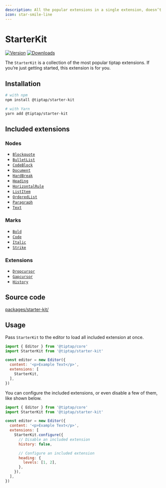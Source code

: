 ```yaml
---
description: All the popular extensions in a single extension, doesn’t get much better than this.
icon: star-smile-line
---
```


# StarterKit
[![Version](https://img.shields.io/npm/v/@tiptap/starter-kit.svg?label=version)](https://www.npmjs.com/package/@tiptap/starter-kit)
[![Downloads](https://img.shields.io/npm/dm/@tiptap/starter-kit.svg)](https://npmcharts.com/compare/@tiptap/starter-kit?minimal=true)

The `StarterKit` is a collection of the most popular tiptap extensions. If you’re just getting started, this extension is for you.

## Installation
```bash
# with npm
npm install @tiptap/starter-kit

# with Yarn
yarn add @tiptap/starter-kit
```

## Included extensions

### Nodes
* [`Blockquote`](/api/nodes/blockquote)
* [`BulletList`](/api/nodes/bullet-list)
* [`CodeBlock`](/api/nodes/code-block)
* [`Document`](/api/nodes/document)
* [`HardBreak`](/api/nodes/hard-break)
* [`Heading`](/api/nodes/heading)
* [`HorizontalRule`](/api/nodes/horizontal-rule)
* [`ListItem`](/api/nodes/list-item)
* [`OrderedList`](/api/nodes/ordered-list)
* [`Paragraph`](/api/nodes/paragraph)
* [`Text`](/api/nodes/text)

### Marks
* [`Bold`](/api/marks/bold)
* [`Code`](/api/marks/code)
* [`Italic`](/api/marks/italic)
* [`Strike`](/api/marks/strike)

### Extensions
* [`Dropcursor`](/api/extensions/dropcursor)
* [`Gapcursor`](/api/extensions/gapcursor)
* [`History`](/api/extensions/history)

## Source code
[packages/starter-kit/](https://github.com/ueberdosis/tiptap/blob/main/packages/starter-kit/)

## Usage
Pass `StarterKit` to the editor to load all included extension at once.

```js
import { Editor } from '@tiptap/core'
import StarterKit from '@tiptap/starter-kit'

const editor = new Editor({
  content: '<p>Example Text</p>',
  extensions: [
    StarterKit,
  ],
})
```

You can configure the included extensions, or even disable a few of them, like shown below.

```js
import { Editor } from '@tiptap/core'
import StarterKit from '@tiptap/starter-kit'

const editor = new Editor({
  content: '<p>Example Text</p>',
  extensions: [
    StarterKit.configure({
      // Disable an included extension
      history: false,

      // Configure an included extension
      heading: {
        levels: [1, 2],
      },
    }),
  ],
})
```
